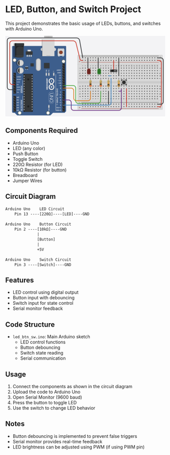 # LED, Button, and Switch Project

This project demonstrates the basic usage of LEDs, buttons, and switches with Arduino Uno.

![Circuit Diagram](image.png)

## Components Required
- Arduino Uno
- LED (any color)
- Push Button
- Toggle Switch
- 220Ω Resistor (for LED)
- 10kΩ Resistor (for button)
- Breadboard
- Jumper Wires

## Circuit Diagram
```
Arduino Uno    LED Circuit
    Pin 13 ----[220Ω]----[LED]----GND

Arduino Uno    Button Circuit
    Pin 2 ----[10kΩ]----GND
              |
              [Button]
              |
              +5V

Arduino Uno    Switch Circuit
    Pin 3 ----[Switch]----GND
```

## Features
- LED control using digital output
- Button input with debouncing
- Switch input for state control
- Serial monitor feedback

## Code Structure
- `led_btn_sw.ino`: Main Arduino sketch
  - LED control functions
  - Button debouncing
  - Switch state reading
  - Serial communication

## Usage
1. Connect the components as shown in the circuit diagram
2. Upload the code to Arduino Uno
3. Open Serial Monitor (9600 baud)
4. Press the button to toggle LED
5. Use the switch to change LED behavior

## Notes
- Button debouncing is implemented to prevent false triggers
- Serial monitor provides real-time feedback
- LED brightness can be adjusted using PWM (if using PWM pin) 